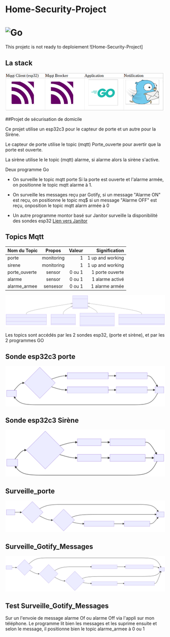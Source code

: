 # Home-Security-Project 
# ![Go](https://img.shields.io/badge/go-%2300ADD8.svg?style=for-the-badge&logo=go&logoColor=white)
This projetc is not ready to deploiement ![Home-Security-Project]

## La stack 
![LA stack des programmes, ](stack.png)

##Projet de sécurisation de domicile

Ce projet utilise un esp32c3 pour le capteur de porte et un autre pour la Sirène.

Le capteur de porte utilise le topic (mqtt) Porte_ouverte pour avertir que la porte est ouverte.

La sirène utilise le le topic (mqtt) alarme, si alarme alors la sirène s'active.

Deux programme Go 
 - On surveille le topic mqtt porte
Si la porte est ouverte et l'alarme armée, on positionne le topic mqtt alarme à 1.

 - On surveille les messages reçu par Gotify, si un message "Alarme ON" est reçu, on positionne le topic mq$
si un message "Alarme OFF" est reçu, onposition le topic mqtt alarm armée à 0

  - Un autre programme montor basé sur Janitor 
surveille la disponibilité des sondes esp32
  [Lien vers Janitor ](https://github.com/a-bali/janitor)

## Topics Mqtt

| Nom du Topic  | Propos        | Valeur  | Signification    | 
| ------------- |:-------------:| -------:| ----------------:|
| porte         | monitoring    |    1    | 1 up and working |
| sirene        | monitoring    |    1    | 1 up and working |
| porte_ouverte | sensor        |  0 ou 1 | 1 porte ouverte  |
| alarme        | sensor        |  0 ou 1 | 1 alarme activé  |
| alarme_armee  | sensesor      |  0 ou 1 | 1 alarme armée   |

![Topic Mqtt, ](mermaid-mqtt.svg)


Les topics sont accédés par les 2 sondes esp32, (porte et sirène), et par les 2 programmes GO

## Sonde esp32c3 porte
![ESP32C3_Porte, ](sonde_porte.svg)

## Sonde esp32c3 Sirène
![ESP32C3_Sirene, ](sonde_mqtt_sirene.svg)

## Surveille_porte
![Surveille_porte, ](mermaid-diagram-pg1.svg)

## Surveille_Gotify_Messages
![Second programme, ](mermaid-diagram-pg2.svg)


## Test Surveille_Gotify_Messages

Sur un l'envoie de message alarme Of ou alarme Off via l'appli sur mon téléphone.
Le programme lit bien les messages et les suprime ensuite et selon le message, 
il positionne bien le topic alarme_armee à 0 ou 1
